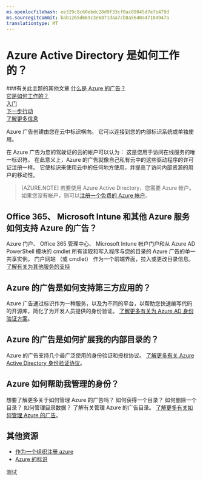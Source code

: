 ```yaml
---
ms.openlocfilehash: ee329c8c60ebdc28d9f33cf0ac89045d7e7b479d
ms.sourcegitcommit: bab1265d669c3e6871daa7cb8a5640a47104947a
translationtype: MT
---
```

<properties
    pageTitle="Azure 的广告是如何工作的？"
    description="Azure 广告创建由您在云中标识横向。 它可以连接到您的内部标识系统或单独使用。"
    services="active-directory"
    documentationCenter=""
    authors="curtand"
    manager="terrylan"
    editor=""/>

<tags
    ms.service="active-directory"
    ms.workload="identity"
    ms.tgt_pltfrm="na"
    ms.devlang="na"
    ms.topic="article"
    ms.date="06/02/2015"
    ms.author="curtand"/>



# Azure Active Directory 是如何工作的？


###有关此主题的其他文章
[什么是 Azure 的广告？](active-directory-whatis.md)<br>
[它是如何工作的？](active-directory-works.md)<br>
[入门](active-directory-get-started.md)<br>
[下一步行动](active-directory-next-steps.md)<br>
[了解更多信息](active-directory-learn-map.md)


Azure 广告创建由您在云中标识横向。 它可以连接到您的内部标识系统或单独使用。

在 Azure 广告为您的驾驶证的云的帐户可以认为︰ 这是您用于访问在线服务的唯一标识符。 在此意义上，Azure 的广告就像自己私有云中的这些驱动程序的许可证注册一样。  它使标识来使用云中的任何地方使用，并提高了访问内部资源的用户的移动性。

> [AZURE.NOTE] 若要使用 Azure Active Directory，您需要 Azure 帐户。 如果您没有帐户，则可以[注册一个免费的 Azure 帐户](http://azure.microsoft.com/pricing/free-trial/)。

## Office 365、 Microsoft Intune 和其他 Azure 服务如何支持 Azure 的广告？
Azure 门户、 Office 365 管理中心、 Microsoft Intune 帐户门户和从 Azure AD PowerShell 模块的 cmdlet 所有读取和写入程序与您的目录的 Azure 广告的单一共享实例。 门户网站 （或 cmdlet） 作为一个前端界面，拉入或更改目录信息。 [了解有关为其他服务的支持](active-directory-administer.md#what-is-an-azure-ad-tenant)

## Azure 的广告是如何支持第三方应用的？
Azure 广告通过标识作为一种服务，以及为不同的平台，以帮助您快速编写代码的开源库，简化了为开发人员提供的身份验证。 [了解更多有关为 Azure AD 身份验证方案](active-directory-authentication-scenarios.md)。


## Azure 的广告是如何扩展我的内部目录的？
Azure 的广告支持几个最广泛使用的身份验证和授权协议。 [了解更多有关 Azure Active Directory 身份验证协议](active-directory-authentication-scenarios.md)。

## Azure 如何帮助我管理的身份？
想要了解更多关于如何管理 Azure 的广告吗？ 如何获得一个目录？ 如何删除一个目录？ 如何管理目录数据？ 了解有关管理 Azure 的广告目录。 [了解更多有关如何管理 Azure 的广告](active-directory-administer.md)。

## 其他资源

* [作为一个组织注册 azure](sign-up-organization.md)
* [Azure 的标识](fundamentals-identity.md)
 
测试
